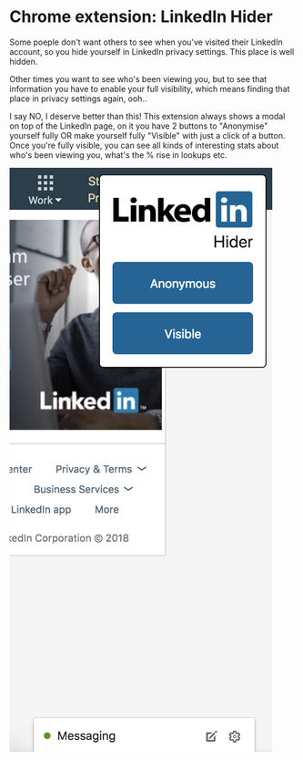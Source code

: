 # Chrome extension: LinkedIn Hider

Some poeple don't want others to see when you've visited their LinkedIn account, so you hide yourself in LinkedIn privacy settings. This place is well hidden.

Other times you want to see who's been viewing you, but to see that information you have to enable your full visibility, which means finding that place in privacy settings again, ooh.. 

I say NO, I deserve better than this! This extension always shows a modal on top of the LinkedIn page, on it you have 2 buttons to "Anonymise" yourself fully OR make yourself fully "Visible" with just a click of a button. 
Once you're fully visible, you can see all kinds of interesting stats about who's been viewing you, what's the % rise in lookups etc.

![LinkedIn Hider](screenshot.png "LinkedIn Hider")

